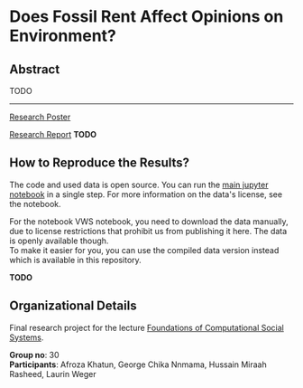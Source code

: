 # Does Fossil Rent Affect Opinions on Environment?

## Abstract

TODO

---
[Research Poster](./Group%2030%20poster.pdf)

[Research Report](TODO) **TODO**

## How to Reproduce the Results?

The code and used data is open source. You can run the [main jupyter notebook](./main_notebook.ipynb) in a single step. For more information on the data's license, see the notebook.

For the notebook VWS notebook, you need to download the data manually, due to license restrictions that prohibit us from publishing it here. The data is openly available though. \
To make it easier for you, you can use the compiled data version instead which is available in this repository.

**TODO**


## Organizational Details

Final research project for the lecture [Foundations of Computational Social Systems](https://online.tugraz.at/tug_online/ee/ui/ca2/app/desktop/#/slc.tm.cp/student/courses/528067).

**Group no**: 30 \
**Participants**:  Afroza Khatun, George Chika Nnmama, Hussain Miraah Rasheed, Laurin Weger



